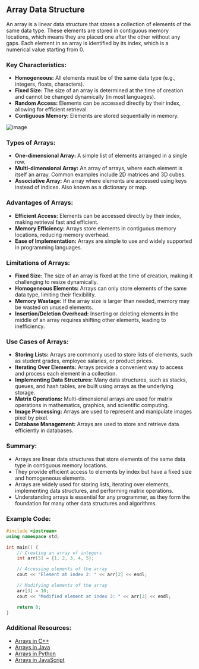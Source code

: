 ## Array Data Structure

An array is a linear data structure that stores a collection of elements of the same data type. These elements are stored in contiguous memory locations, which means they are placed one after the other without any gaps. Each element in an array is identified by its index, which is a numerical value starting from 0.

### Key Characteristics:

- **Homogeneous:** All elements must be of the same data type (e.g., integers, floats, characters).
- **Fixed Size:** The size of an array is determined at the time of creation and cannot be changed dynamically (in most languages).
- **Random Access:** Elements can be accessed directly by their index, allowing for efficient retrieval.
- **Contiguous Memory:** Elements are stored sequentially in memory.

![image](https://github.com/user-attachments/assets/76a52cd4-7845-4588-9b9e-6ea343243d65)

### Types of Arrays:
- **One-dimensional Array:** A simple list of elements arranged in a single row.
- **Multi-dimensional Array:** An array of arrays, where each element is itself an array. Common examples include 2D matrices and 3D cubes.
- **Associative Array:** An array where elements are accessed using keys instead of indices. Also known as a dictionary or map.

### Advantages of Arrays:
- **Efficient Access:** Elements can be accessed directly by their index, making retrieval fast and efficient.
- **Memory Efficiency:** Arrays store elements in contiguous memory locations, reducing memory overhead.
- **Ease of Implementation:** Arrays are simple to use and widely supported in programming languages.

### Limitations of Arrays:
- **Fixed Size:** The size of an array is fixed at the time of creation, making it challenging to resize dynamically.
- **Homogeneous Elements:** Arrays can only store elements of the same data type, limiting their flexibility.
- **Memory Wastage:** If the array size is larger than needed, memory may be wasted on unused elements.
- **Insertion/Deletion Overhead:** Inserting or deleting elements in the middle of an array requires shifting other elements, leading to inefficiency.

### Use Cases of Arrays:
- **Storing Lists:** Arrays are commonly used to store lists of elements, such as student grades, employee salaries, or product prices.
- **Iterating Over Elements:** Arrays provide a convenient way to access and process each element in a collection.
- **Implementing Data Structures:** Many data structures, such as stacks, queues, and hash tables, are built using arrays as the underlying storage.
- **Matrix Operations:** Multi-dimensional arrays are used for matrix operations in mathematics, graphics, and scientific computing.
- **Image Processing:** Arrays are used to represent and manipulate images pixel by pixel.
- **Database Management:** Arrays are used to store and retrieve data efficiently in databases.


### Summary:
- Arrays are linear data structures that store elements of the same data type in contiguous memory locations.
- They provide efficient access to elements by index but have a fixed size and homogeneous elements.
- Arrays are widely used for storing lists, iterating over elements, implementing data structures, and performing matrix operations.
- Understanding arrays is essential for any programmer, as they form the foundation for many other data structures and algorithms.

### Example Code:
```cpp
#include <iostream>
using namespace std;

int main() {
    // Creating an array of integers
    int arr[5] = {1, 2, 3, 4, 5};

    // Accessing elements of the array
    cout << "Element at index 2: " << arr[2] << endl;

    // Modifying elements of the array
    arr[3] = 10;
    cout << "Modified element at index 3: " << arr[3] << endl;

    return 0;
}
```

### Additional Resources:
- [Arrays in C++](https://www.geeksforgeeks.org/arrays-in-c-cpp/)
- [Arrays in Java](https://www.geeksforgeeks.org/arrays-in-java/)
- [Arrays in Python](https://www.geeksforgeeks.org/python-list/)
- [Arrays in JavaScript](https://developer.mozilla.org/en-US/docs/Web/JavaScript/Reference/Global_Objects/Array)
